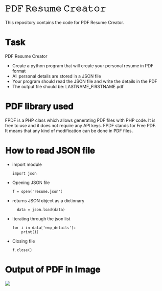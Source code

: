 
# 𝙿𝙳𝙵 𝚁𝚎𝚜𝚞𝚖𝚎 𝙲𝚛𝚎𝚊𝚝𝚘𝚛
This repository contains the code for PDF Resume Creator. 
# 𝐓𝐚𝐬𝐤

PDF Resume Creator
- Create a python program that will create your personal resume in PDF format
- All personal details are stored in a JSON file
-  Your program should read the JSON file and write the details in the PDF
- The output file should be: LASTNAME_FIRSTNAME.pdf

# 𝐏𝐃𝐅 𝐥𝐢𝐛𝐫𝐚𝐫𝐲 𝐮𝐬𝐞𝐝

FPDF is a PHP class which allows generating PDF files with PHP code. It is free to use and it does not require any API keys. FPDF stands for Free PDF. It means that any kind of modification can be done in PDF files.

# 𝐇𝐨𝐰 𝐭𝐨 𝐫𝐞𝐚𝐝 𝐉𝐒𝐎𝐍 𝐟𝐢𝐥𝐞
- import module

      import json

- Opening JSON file

      f = open('resume.json')
 
- returns JSON object as
a dictionary

        data = json.load(data)
 
- Iterating through the json
list

          
      for i in data['emp_details']:   
          print(i)
 
- Closing file

      f.close()

# 𝐎𝐮𝐭𝐩𝐮𝐭 𝐨𝐟 𝐏𝐃𝐅 𝐢𝐧 𝐈𝐦𝐚𝐠𝐞
<img src="https://github.com/aslynicole/ASSIGNMENT9/blob/2d54a6127a19418a67b7557d8c10459295b567b2/ResumeImage.jpg">
